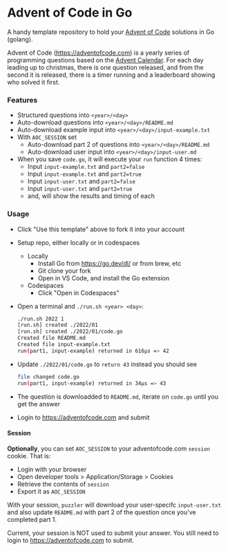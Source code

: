# Advent of Code in Go

A handy template repository to hold your [Advent of Code](https://adventofcode.com) solutions in Go (golang).

Advent of Code (https://adventofcode.com) is a yearly series of programming questions based on the [Advent Calendar](https://en.wikipedia.org/wiki/Advent_calendar). For each day leading up to christmas, there is one question released, and from the second it is released, there is a timer running and a leaderboard showing who solved it first.

### Features

* Structured questions into `<year>/<day>`
* Auto-download questions into `<year>/<day>/README.md`
* Auto-download example input into `<year>/<day>/input-example.txt`
* With `AOC_SESSION` set
   * Auto-download part 2 of questions into `<year>/<day>/README.md`
   * Auto-download user input into `<year>/<day>/input-user.md`
* When you save `code.go`, it will execute your `run` function 4 times:
   * Input `input-example.txt` and `part2=false`
   * Input `input-example.txt` and `part2=true`
   * Input `input-user.txt` and `part2=false`
   * Input `input-user.txt` and `part2=true`
   * and, will show the results and timing of each

### Usage

* Click "Use this template" above to fork it into your account
* Setup repo, either locally or in codespaces
   * Locally
      * Install Go from https://go.dev/dl/ or from brew, etc
      * Git clone your fork
      * Open in VS Code, and install the Go extension
   * Codespaces
      * Click "Open in Codespaces"
* Open a terminal and `./run.sh <year> <day>`:

   ```sh
   ./run.sh 2022 1
   [run.sh] created ./2022/01
   [run.sh] created ./2022/01/code.go
   Created file README.md
   Created file input-example.txt
   run(part1, input-example) returned in 616µs => 42
   ```

* Update `./2022/01/code.go` to `return 43` instead you should see

   ```sh
   file changed code.go
   run(part1, input-example) returned in 34µs => 43
   ```

* The question is downloadded to `README.md`, iterate on `code.go` until you get the answer
* Login to https://adventofcode.com and submit


#### Session

**Optionally**, you can set `AOC_SESSION` to your adventofcode.com `session` cookie. That is:

* Login with your browser
* Open developer tools > Application/Storage > Cookies
* Retrieve the contents of `session`
* Export it as `AOC_SESSION`

With your session, `puzzler` will download your user-specifc `input-user.txt` and also update `README.md` with part 2 of the question once you've completed part 1.

Current, your session is NOT used to submit your answer. You still need to login to https://adventofcode.com to submit.